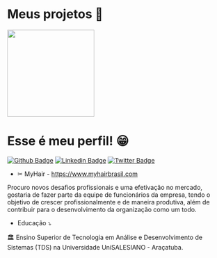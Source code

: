 # Meus projetos 👷

<img src="https://user-images.githubusercontent.com/71656999/108058219-79daf300-7032-11eb-9bbd-38c2d307d045.png" height="200" width="auto">

# Esse é meu perfil! 😁 

[![Github Badge](https://img.shields.io/badge/-Github-000?style=flat-square&logo=Github&logoColor=white&link=https://github.com/fagnerpsantos)](https://github.com/MatheusNunesBoraso)
[![Linkedin Badge](https://img.shields.io/badge/-LinkedIn-blue?style=flat-square&logo=Linkedin&logoColor=white&link=https://www.linkedin.com/in/fagnerpsantos/)](www.linkedin.com/in/nunesboraso)
[![Twitter Badge](https://img.shields.io/badge/-Twitter-1ca0f1?style=flat-square&labelColor=1ca0f1&logo=twitter&logoColor=white&link=https://twitter.com/fagnerpsantos)](https://twitter.com/theusnuunes)

- ✂ MyHair - https://www.myhairbrasil.com

Procuro novos desafios profissionais e uma efetivação no mercado,
gostaria de fazer parte da equipe de funcionários da empresa, tendo
o objetivo de crescer profissionalmente e de maneira produtiva, além
de contribuir para o desenvolvimento da organização como um todo.

- Educação ⤵ 

🏛 Ensino Superior de Tecnologia em Análise e Desenvolvimento de
Sistemas (TDS) na Universidade UniSALESIANO - Araçatuba.


<!-- **MatheusNunesBoraso/MatheusNunesBoraso** is a ✨ _special_ ✨ repository because its `README.md` (this file) appears on your GitHub profile.

Here are some ideas to get you started:

- 🔭 I’m currently working on ...
- 🌱 I’m currently learning ...
- 👯 I’m looking to collaborate on ...
- 🤔 I’m looking for help with ...
- 💬 Ask me about ...
- 📫 How to reach me: ...
- 😄 Pronouns: ...
- ⚡ Fun fact: ...

-->
